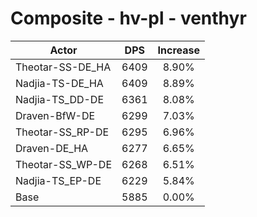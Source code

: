 # Composite - hv-pl - venthyr
| Actor | DPS | Increase |
|---|:---:|:---:|
|Theotar-SS-DE_HA|6409|8.90%|
|Nadjia-TS-DE_HA|6409|8.89%|
|Nadjia-TS_DD-DE|6361|8.08%|
|Draven-BfW-DE|6299|7.03%|
|Theotar-SS_RP-DE|6295|6.96%|
|Draven-DE_HA|6277|6.65%|
|Theotar-SS_WP-DE|6268|6.51%|
|Nadjia-TS_EP-DE|6229|5.84%|
|Base|5885|0.00%|
